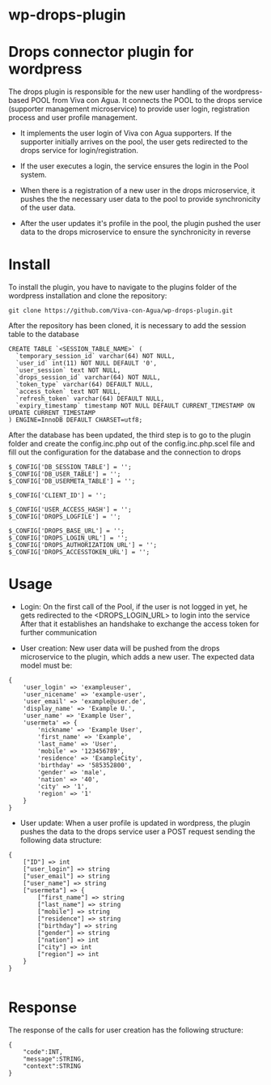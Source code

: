 # wp-drops-plugin

Drops connector plugin for wordpress
====================================

The drops plugin is responsible for the new user handling of the wordpress-based POOL from Viva con Agua.
It connects the POOL to the drops service (supporter management microservice) to provide user login, registration process 
and user profile management.

- It implements the user login of Viva con Agua supporters. If the supporter initially arrives on the pool, the user gets 
redirected to the drops service for login/registration.
 
- If the user executes a login, the service ensures the login in the Pool system.
 
- When there is a registration of a new user in the drops microservice, it pushes the the necessary user data to the pool
to provide synchronicity of the user data.

- After the user updates it's profile in the pool, the plugin pushed the user data to the drops microservice to ensure 
the synchronicity in reverse

Install
=======

To install the plugin, you have to navigate to the plugins folder of the wordpress installation and clone the repository: 

```
git clone https://github.com/Viva-con-Agua/wp-drops-plugin.git
```

After the repository has been cloned, it is necessary to add the session table to the database

```
CREATE TABLE `<SESSION_TABLE_NAME>` (
  `temporary_session_id` varchar(64) NOT NULL,
  `user_id` int(11) NOT NULL DEFAULT '0',
  `user_session` text NOT NULL,
  `drops_session_id` varchar(64) NOT NULL,
  `token_type` varchar(64) DEFAULT NULL,
  `access_token` text NOT NULL,
  `refresh_token` varchar(64) DEFAULT NULL,
  `expiry_timestamp` timestamp NOT NULL DEFAULT CURRENT_TIMESTAMP ON UPDATE CURRENT_TIMESTAMP
) ENGINE=InnoDB DEFAULT CHARSET=utf8;

```

After the database has been updated, the third step is to go to the plugin folder and create the config.inc.php out of the 
config.inc.php.scel file and fill out the configuration for the database and the connection to drops

```
$_CONFIG['DB_SESSION_TABLE'] = '';
$_CONFIG['DB_USER_TABLE'] = '';
$_CONFIG['DB_USERMETA_TABLE'] = '';

$_CONFIG['CLIENT_ID'] = '';

$_CONFIG['USER_ACCESS_HASH'] = '';
$_CONFIG['DROPS_LOGFILE'] = '';

$_CONFIG['DROPS_BASE_URL'] = '';
$_CONFIG['DROPS_LOGIN_URL'] = '';
$_CONFIG['DROPS_AUTHORIZATION_URL'] = '';
$_CONFIG['DROPS_ACCESSTOKEN_URL'] = '';
```

Usage
=======

- Login:
On the first call of the Pool, if the user is not logged in yet, he gets redirected to the <DROPS_LOGIN_URL> to login into the service
After that it establishes an handshake to exchange the access token for further communication

- User creation:
New user data will be pushed from the drops microservice to the plugin, which adds a new user.
The expected data model must be:

```
{
    'user_login' => 'exampleuser',
    'user_nicename' => 'example-user',
    'user_email' => 'example@user.de',
    'display_name' => 'Example U.',
    'user_name' => 'Example User',
    'usermeta' => {
        'nickname' => 'Example User',
        'first_name' => 'Example',
        'last_name' => 'User',
        'mobile' => '123456789',
        'residence' => 'ExampleCity',
        'birthday' => '585352800',
        'gender' => 'male',
        'nation' => '40',
        'city' => '1',
        'region' => '1'
    }
}
```

- User update: When a user profile is updated in wordpress, the plugin pushes the data to the drops service user a POST request
sending the following data structure:

```
{ 
    ["ID"] => int 
    ["user_login"] => string 
    ["user_email"] => string
    ["user_name"] => string 
    ["usermeta"] => { 
        ["first_name"] => string
        ["last_name"] => string
        ["mobile"] => string
        ["residence"] => string
        ["birthday"] => string
        ["gender"] => string 
        ["nation"] => int
        ["city"] => int 
        ["region"] => int 
    } 
} 
    
```

Response
========

The response of the calls for user creation has the following structure:
 
```
{
    "code":INT,
    "message":STRING,
    "context":STRING
}
```